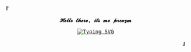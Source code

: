 <p align="left"><b><samp>『</samp></b></p>
<p align="center"><b><samp>𝓗𝓮𝓵𝓵𝓸 𝓽𝓱𝓮𝓻𝓮, 𝓲𝓽𝓼 𝓶𝓮 𝓹𝓻𝓬𝔁𝔃𝓶</samp></b></p>
  <p align="center">
    <samp>
<a href="https://git.io/typing-svg"><img src="https://readme-typing-svg.herokuapp.com?size=17&color=3D435E&center=true&vCenter=true&multiline=true&lines=welcome+to+my+github+page" alt="Typing SVG" /></a>
    </samp>
  </p>
<p align="right"><b><samp>』</samp></b></p>

<br>

